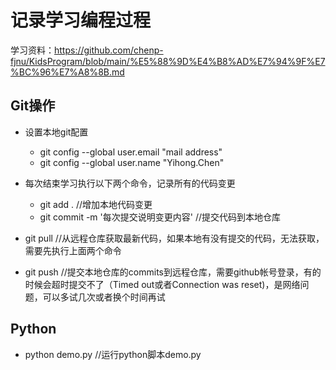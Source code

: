 # 记录学习编程过程
学习资料：https://github.com/chenp-fjnu/KidsProgram/blob/main/%E5%88%9D%E4%B8%AD%E7%94%9F%E7%BC%96%E7%A8%8B.md

## Git操作
- 设置本地git配置
    - git config --global user.email "mail address"
    - git config --global user.name "Yihong.Chen"
- 每次结束学习执行以下两个命令，记录所有的代码变更
    - git add . //增加本地代码变更
    - git commit -m '每次提交说明变更内容' //提交代码到本地仓库

- git pull //从远程仓库获取最新代码，如果本地有没有提交的代码，无法获取，需要先执行上面两个命令
- git push //提交本地仓库的commits到远程仓库，需要github帐号登录，有的时候会超时提交不了（Timed out或者Connection was reset)，是网络问题，可以多试几次或者换个时间再试

## Python
- python demo.py //运行python脚本demo.py